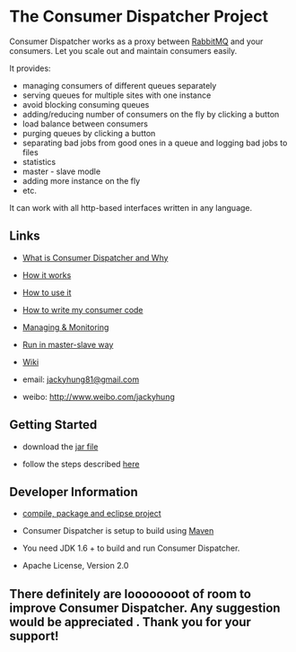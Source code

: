 # The Consumer Dispatcher Project

Consumer Dispatcher works as a proxy between [RabbitMQ](http://www.rabbitmq.com/) and your consumers. Let you scale out and maintain consumers easily.

It provides:
- managing consumers of different queues separately
- serving queues for multiple sites with one instance
- avoid blocking consuming queues
- adding/reducing number of consumers on the fly by clicking a button
- load balance between consumers
- purging queues by clicking a button
- separating bad jobs from good ones in a queue and logging bad jobs to files
- statistics
- master - slave modle
- adding more instance on the fly
- etc.

It can work with all http-based interfaces written in any language. 

## Links

- [What is Consumer Dispatcher and Why](https://github.com/jackyhung/consumer-dispatcher/wiki/What-is-Consumer-Dispatcher-and-Why) 

- [How it works](https://github.com/jackyhung/consumer-dispatcher/wiki/How-it-works)

- [How to use it](https://github.com/jackyhung/consumer-dispatcher/wiki/How-to-use-it)

- [How to write my consumer code](https://github.com/jackyhung/consumer-dispatcher/wiki/How-to-write-my-Consumer-Code)

- [Managing & Monitoring](https://github.com/jackyhung/consumer-dispatcher/wiki/Managing-&-Monitoring)

- [Run in master-slave way](https://github.com/jackyhung/consumer-dispatcher/wiki/Run-in-master-slave-way)

- [Wiki](https://github.com/jackyhung/consumer-dispatcher/wiki)

- email: jackyhung81@gmail.com

- weibo: http://www.weibo.com/jackyhung


## Getting Started
 
- download the [jar file](https://raw.github.com/jackyhung/consumer-dispatcher/master/downloads/consumerdispatcher-0.1.1-jar-with-dependencies.jar) 

- follow the steps described [here](https://github.com/jackyhung/consumer-dispatcher/wiki/How-to-use-it#wiki-howtorun)

## Developer Information

- [compile, package and eclipse project](https://github.com/jackyhung/consumer-dispatcher/wiki/How-to-use-it#wiki-compile)

- Consumer Dispatcher is setup to build using [Maven](http://maven.apache.org/)

- You need JDK 1.6 + to build and run Consumer Dispatcher.

- Apache License, Version 2.0

## There definitely are loooooooot of room to improve Consumer Dispatcher. Any suggestion would be appreciated . Thank you for your support!
